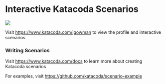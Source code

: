 # Interactive Katacoda Scenarios

[![](http://shields.katacoda.com/katacoda/jgowman/count.svg)](https://www.katacoda.com/jgowman "Get your profile on Katacoda.com")

Visit https://www.katacoda.com/jgowman to view the profile and interactive scenarios

### Writing Scenarios
Visit https://www.katacoda.com/docs to learn more about creating Katacoda scenarios

For examples, visit https://github.com/katacoda/scenario-example
